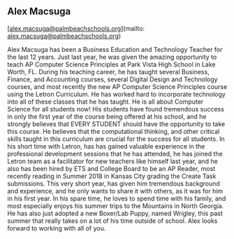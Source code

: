## Alex Macsuga

[alex.macsuga@palmbeachschools.org](mailto: alex.macsuga@palmbeachschools.org)

Alex Macsuga has been a Business Education and Technology Teacher for the last 12 years. Just last year, he was given the amazing opportunity to teach AP Computer Science Principles at Park Vista High School in Lake Worth, FL. During his teaching career, he has taught several Business, Finance, and Accounting courses, several Digital Design and Technology courses, and most recently the new AP Computer Science Principles course using the Letron Curriculum. He has worked hard to incorporate technology into all of these classes that he has taught. He is all about Computer Science for all students now! His students have found tremendous success in only the first year of the course being offered at his school, and he strongly believes that EVERY STUDENT should have the opportunity to take this course. He believes that the computational thinking, and other critical skills taught in this curriculum are crucial for the success for all students. In his short time with Letron, has has gained valuable experience in the professional development sessions that he has attended, he has joined the Letron team as a facilitator for new teachers like himself last year, and he also has been hired by ETS and College Board to be an AP Reader, most recently reading in Summer 2018 in Kansas City grading the Create Task submissions. This very short year, has given him tremendous background and experience, and he only wants to share it with others, as it was for him in his first year. In his spare time, he loves to spend time with his family, and most especially enjoys his summer trips to the Mountains in North Georgia. He has also just adopted a new Boxer/Lab Puppy, named Wrigley, this past summer that really takes on a lot of his time outside of school. Alex looks forward to working with all of you.
